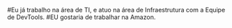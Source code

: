 #Eu já trabalho na área de TI, e atuo na área de Infraestrutura com a Equipe de DevTools.
#EU gostaria de trabalhar na Amazon.
